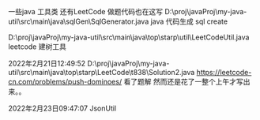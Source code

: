 
一些java 工具类 还有LeetCode 做题代码也在这写
D:\proj\javaProj\my-java-util\src\main\java\sqlGen\SqlGenerator.java
java 代码生成 sql create

D:\proj\javaProj\my-java-util\src\main\java\top\starp\util\LeetCodeUtil.java
leetcode 建树工具


2022年2月21日12:49:52
D:\proj\javaProj\my-java-util\src\main\java\top\starp\LeetCode\t838\Solution2.java
https://leetcode-cn.com/problems/push-dominoes/
看了题解 然而还是花了一整个上午才写出来。。

2022年2月23日09:47:07
JsonUtil

